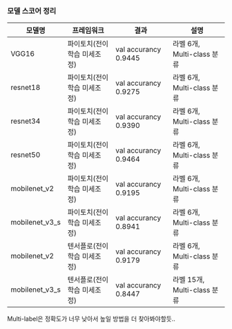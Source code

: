 ### 모델 스코어 정리

|모델명|프레임워크|결과|설명
|------|---|---|---|
|VGG16|파이토치(전이학습 미세조정)|val accurancy 0.9445|라벨 6개, Multi-class 분류
|resnet18|파이토치(전이학습 미세조정)|val accurancy 0.9275|라벨 6개, Multi-class 분류
|resnet34|파이토치(전이학습 미세조정)|val accurancy 0.9390|라벨 6개, Multi-class 분류
|resnet50|파이토치(전이학습 미세조정)|val accurancy 0.9464|라벨 6개, Multi-class 분류
|mobilenet_v2|파이토치(전이학습 미세조정)|val accurancy 0.9195|라벨 6개, Multi-class 분류 
|mobilenet_v3_s|파이토치(전이학습 미세조정)|val accurancy 0.8941|라벨 6개, Multi-class 분류
|mobilenet_v2|텐서플로(전이학습 미세조정)|val accurancy 0.9179|라벨 6개, Multi-class 분류
|mobilenet_v3_s|텐서플로(전이학습 미세조정)|val accurancy 0.8447|라벨 15개, Multi-class 분류

Multi-label은 정확도가 너무 낮아서 높일 방법을 더 찾아봐야할듯..
